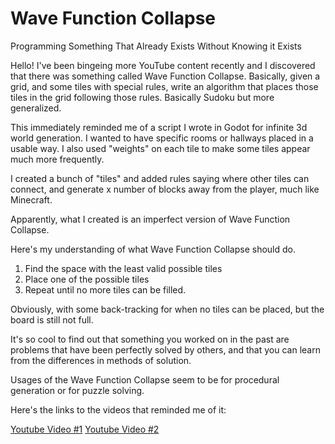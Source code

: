 <!-- 2022-04-28- -->

# Wave Function Collapse

Programming Something That Already Exists Without Knowing it Exists

Hello! I've been bingeing more YouTube content recently and I discovered that there was something called Wave Function Collapse. Basically, given a grid, and some tiles with special rules, write an algorithm that places those tiles in the grid following those rules. Basically Sudoku but more generalized.

This immediately reminded me of a script I wrote in Godot for infinite 3d world generation. I wanted to have specific rooms or hallways placed in a usable way.
I also used "weights" on each tile to make some tiles appear much more frequently.

I created a bunch of "tiles" and added rules saying where other tiles can connect, and generate x number of blocks away from the player, much like Minecraft.

Apparently, what I created is an imperfect version of Wave Function Collapse.

Here's my understanding of what Wave Function Collapse should do.

1. Find the space with the least valid possible tiles
1. Place one of the possible tiles
1. Repeat until no more tiles can be filled.

Obviously, with some back-tracking for when no tiles can be placed, but the board is still not full.

It's so cool to find out that something you worked on in the past are problems that have been perfectly solved by others, and that you can learn from the differences in methods of solution.

Usages of the Wave Function Collapse seem to be for procedural generation or for puzzle solving.

Here's the links to the videos that reminded me of it:

[Youtube Video #1](https://www.youtube.com/watch?v=2SuvO4Gi7uY)
[Youtube Video #2](https://www.youtube.com/watch?v=20KHNA9jTsE)
